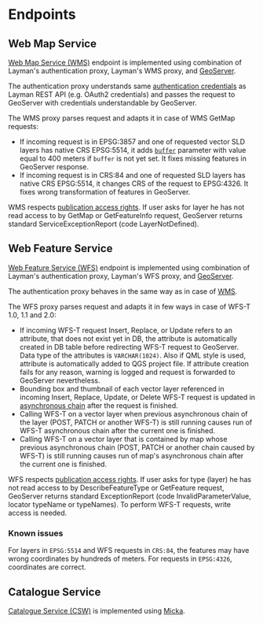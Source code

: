 # Endpoints

## Web Map Service
[Web Map Service (WMS)](https://www.opengeospatial.org/standards/wms) endpoint is implemented using combination of Layman's authentication proxy, Layman's WMS proxy, and [GeoServer](https://docs.geoserver.org/2.15.2/en/user/services/wms/reference.html).

The authentication proxy understands same [authentication credentials](security.md#authentication) as Layman REST API (e.g. OAuth2 credentials) and passes the request to GeoServer with credentials understandable by GeoServer.

The WMS proxy parses request and adapts it in case of WMS GetMap requests:
- If incoming request is in EPSG:3857 and one of requested vector SLD layers has native CRS EPSG:5514, it adds [`buffer`](https://docs.geoserver.org/latest/en/user/services/wms/vendor.html#buffer) parameter with value equal to 400 meters if `buffer` is not yet set. It fixes missing features in GeoServer response.
- If incoming request is in CRS:84 and  one of requested SLD layers has native CRS EPSG:5514, it changes CRS of the request to EPSG:4326. It fixes wrong transformation of features in GeoServer.

WMS respects [publication access rights](security.md#publication-access-rights). If user asks for layer he has not read access to by GetMap or GetFeatureInfo request, GeoServer returns standard ServiceExceptionReport (code LayerNotDefined).

## Web Feature Service
[Web Feature Service (WFS)](https://www.opengeospatial.org/standards/wfs) endpoint is implemented using combination of Layman's authentication proxy, Layman's WFS proxy, and [GeoServer](https://docs.geoserver.org/2.15.2/en/user/services/wfs/reference.html).

The authentication proxy behaves in the same way as in case of [WMS](#web-map-service).

The WFS proxy parses request and adapts it in few ways in case of WFS-T 1.0, 1.1 and 2.0:
- If incoming WFS-T request Insert, Replace, or Update refers to an attribute, that does not exist yet in DB, the attribute is automatically created in DB table before redirecting WFS-T request to GeoServer. Data type of the attributes is `VARCHAR(1024)`. Also if QML style is used, attribute is automatically added to QGS project file. If attribute creation fails for any reason, warning is logged and request is forwarded to GeoServer nevertheless.
- Bounding box and thumbnail of each vector layer referenced in incoming Insert, Replace, Update, or Delete WFS-T request is updated in [asynchronous chain](async-tasks.md) after the request is finished.
- Calling WFS-T on a vector layer when previous asynchronous chain of the layer (POST, PATCH or another WFS-T) is still running causes run of WFS-T asynchronous chain after the current one is finished.
- Calling WFS-T on a vector layer that is contained by map whose previous asynchronous chain (POST, PATCH or another chain caused by WFS-T) is still running causes run of map's asynchronous chain after the current one is finished.

WFS respects [publication access rights](security.md#publication-access-rights). If user asks for type (layer) he has not read access to by DescribeFeatureType or GetFeature request, GeoServer returns standard ExceptionReport (code InvalidParameterValue, locator typeName or typeNames). To perform WFS-T requests, write access is needed.

### Known issues
For layers in `EPSG:5514` and WFS requests in `CRS:84`, the features may have wrong coordinates by hundreds of meters. For requests in `EPSG:4326`, coordinates are correct.

## Catalogue Service
[Catalogue Service (CSW)](https://www.opengeospatial.org/standards/cat) is implemented using [Micka](https://github.com/hsrs-cz/Micka).
